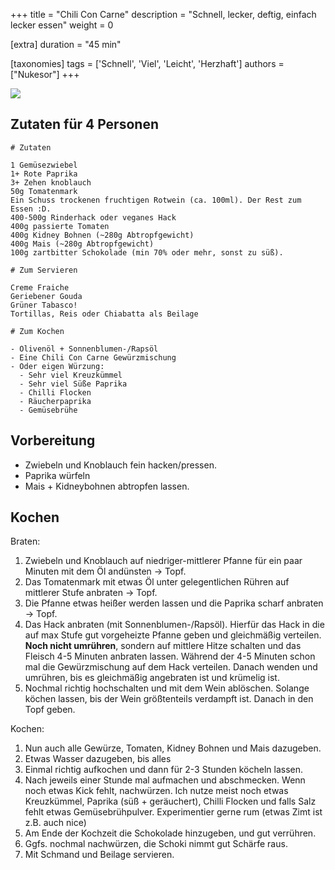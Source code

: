 +++
title = "Chili Con Carne"
description = "Schnell, lecker, deftig, einfach lecker essen"
weight = 0

[extra]
duration = "45 min"

[taxonomies]
tags = ['Schnell', 'Viel', 'Leicht', 'Herzhaft']
authors = ["Nukesor"]
+++

<div class="image" alt="Chili_con_Carne">
    <img src="/kochen/Chili_con_Carne.jpg" style="width:auto;"></img>
</div>

## Zutaten für 4 Personen

```
# Zutaten

1 Gemüsezwiebel
1+ Rote Paprika
3+ Zehen knoblauch
50g Tomatenmark
Ein Schuss trockenen fruchtigen Rotwein (ca. 100ml). Der Rest zum Essen :D.
400-500g Rinderhack oder veganes Hack
400g passierte Tomaten
400g Kidney Bohnen (~280g Abtropfgewicht)
400g Mais (~280g Abtropfgewicht)
100g zartbitter Schokolade (min 70% oder mehr, sonst zu süß).

# Zum Servieren

Creme Fraiche
Geriebener Gouda
Grüner Tabasco!
Tortillas, Reis oder Chiabatta als Beilage

# Zum Kochen

- Olivenöl + Sonnenblumen-/Rapsöl
- Eine Chili Con Carne Gewürzmischung
- Oder eigen Würzung:
  - Sehr viel Kreuzkümmel
  - Sehr viel Süße Paprika
  - Chilli Flocken
  - Räucherpaprika
  - Gemüsebrühe
```

## Vorbereitung

- Zwiebeln und Knoblauch fein hacken/pressen.
- Paprika würfeln
- Mais + Kidneybohnen abtropfen lassen.

## Kochen

Braten:

1. Zwiebeln und Knoblauch auf niedriger-mittlerer Pfanne für ein paar Minuten mit dem Öl andünsten -> Topf.
1. Das Tomatenmark mit etwas Öl unter gelegentlichen Rühren auf mittlerer Stufe anbraten -> Topf.
1. Die Pfanne etwas heißer werden lassen und die Paprika scharf anbraten -> Topf.
1. Das Hack anbraten (mit Sonnenblumen-/Rapsöl).
   Hierfür das Hack in die auf max Stufe gut vorgeheizte Pfanne geben und gleichmäßig verteilen.
   **Noch nicht umrühren**, sondern auf mittlere Hitze schalten und das Fleisch 4-5 Minuten anbraten lassen.
   Während der 4-5 Minuten schon mal die Gewürzmischung auf dem Hack verteilen.
   Danach wenden und umrühren, bis es gleichmäßig angebraten ist und krümelig ist.
1. Nochmal richtig hochschalten und mit dem Wein ablöschen.
   Solange köchen lassen, bis der Wein größtenteils verdampft ist.
   Danach in den Topf geben.

Kochen:

1. Nun auch alle Gewürze, Tomaten, Kidney Bohnen und Mais dazugeben.
1. Etwas Wasser dazugeben, bis alles
1. Einmal richtig aufkochen und dann für 2-3 Stunden köcheln lassen.
1. Nach jeweils einer Stunde mal aufmachen und abschmecken.
   Wenn noch etwas Kick fehlt, nachwürzen.
   Ich nutze meist noch etwas Kreuzkümmel, Paprika (süß + geräuchert), Chilli Flocken und falls Salz fehlt etwas Gemüsebrühpulver.
   Experimentier gerne rum (etwas Zimt ist z.B. auch nice)
1. Am Ende der Kochzeit die Schokolade hinzugeben, und gut verrühren.
1. Ggfs. nochmal nachwürzen, die Schoki nimmt gut Schärfe raus.
1. Mit Schmand und Beilage servieren.
